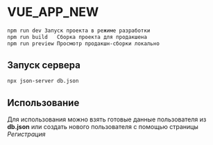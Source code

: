 # VUE_APP_NEW

```bash
npm run dev	Запуск проекта в режиме разработки
npm run build	Сборка проекта для продакшена
npm run preview	Просмотр продакшн-сборки локально
```

## Запуск сервера

```bash
npx json-server db.json
```

## Использование

Для использования можно взять готовые данные пользователя из **db.json** или создать нового пользователя с помощью страницы _Регистрация_
